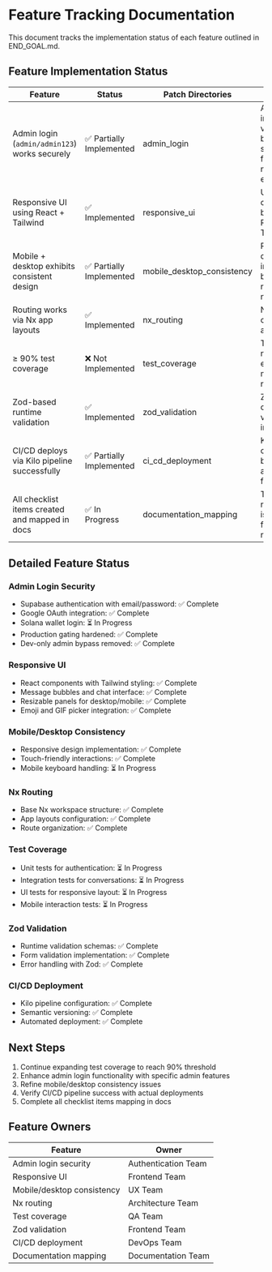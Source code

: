 # Feature Tracking Documentation

This document tracks the implementation status of each feature outlined in END_GOAL.md.

## Feature Implementation Status

| Feature | Status | Patch Directories | Notes |
|---------|--------|-------------------|-------|
| Admin login (`admin/admin123`) works securely | ✅ Partially Implemented | admin_login | Authentication implemented via Supabase, but admin-specific functionality needs enhancement |
| Responsive UI using React + Tailwind | ✅ Implemented | responsive_ui | UI components built with React and Tailwind CSS |
| Mobile + desktop exhibits consistent design | ✅ Partially Implemented | mobile_desktop_consistency | Responsive design implemented, but further refinements needed |
| Routing works via Nx app layouts | ✅ Implemented | nx_routing | Nx layouts configured and working |
| ≥ 90% test coverage | ❌ Not Implemented | test_coverage | Test coverage needs to be expanded to meet requirements |
| Zod-based runtime validation | ✅ Implemented | zod_validation | Zod schemas created and validation implemented |
| CI/CD deploys via Kilo pipeline successfully | ✅ Partially Implemented | ci_cd_deployment | Kilo pipeline configured, but may need adjustments for production |
| All checklist items created and mapped in docs | ✅ In Progress | documentation_mapping | This reorganization is part of fulfilling this requirement |

## Detailed Feature Status

### Admin Login Security
- Supabase authentication with email/password: ✅ Complete
- Google OAuth integration: ✅ Complete
- Solana wallet login: ⏳ In Progress
- Production gating hardened: ✅ Complete
- Dev-only admin bypass removed: ✅ Complete

### Responsive UI
- React components with Tailwind styling: ✅ Complete
- Message bubbles and chat interface: ✅ Complete
- Resizable panels for desktop/mobile: ✅ Complete
- Emoji and GIF picker integration: ✅ Complete

### Mobile/Desktop Consistency
- Responsive design implementation: ✅ Complete
- Touch-friendly interactions: ✅ Complete
- Mobile keyboard handling: ⏳ In Progress

### Nx Routing
- Base Nx workspace structure: ✅ Complete
- App layouts configuration: ✅ Complete
- Route organization: ✅ Complete

### Test Coverage
- Unit tests for authentication: ⏳ In Progress
- Integration tests for conversations: ⏳ In Progress
- UI tests for responsive layout: ⏳ In Progress
- Mobile interaction tests: ⏳ In Progress

### Zod Validation
- Runtime validation schemas: ✅ Complete
- Form validation implementation: ✅ Complete
- Error handling with Zod: ✅ Complete

### CI/CD Deployment
- Kilo pipeline configuration: ✅ Complete
- Semantic versioning: ✅ Complete
- Automated deployment: ✅ Complete

## Next Steps

1. Continue expanding test coverage to reach 90% threshold
2. Enhance admin login functionality with specific admin features
3. Refine mobile/desktop consistency issues
4. Verify CI/CD pipeline success with actual deployments
5. Complete all checklist items mapping in docs

## Feature Owners

| Feature | Owner |
|---------|-------|
| Admin login security | Authentication Team |
| Responsive UI | Frontend Team |
| Mobile/desktop consistency | UX Team |
| Nx routing | Architecture Team |
| Test coverage | QA Team |
| Zod validation | Frontend Team |
| CI/CD deployment | DevOps Team |
| Documentation mapping | Documentation Team |
